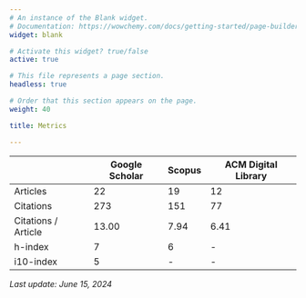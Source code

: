 ```yaml
---
# An instance of the Blank widget.
# Documentation: https://wowchemy.com/docs/getting-started/page-builder/
widget: blank

# Activate this widget? true/false
active: true

# This file represents a page section.
headless: true

# Order that this section appears on the page.
weight: 40

title: Metrics

---
```


|                     | Google Scholar | Scopus | ACM Digital Library |
|---------------------|----------------|--------|---------------------|
| Articles            | 22             | 19	    | 12                  |
| Citations           | 273            | 151    | 77                  |
| Citations / Article | 13.00          | 7.94    | 6.41                 |
| h-index             | 7              | 6      | -                   |
| i10-index           | 5              | -      | -                   |

*Last update: June 15, 2024*